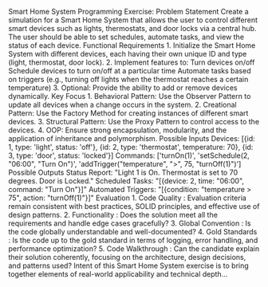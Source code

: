 Smart Home System Programming Exercise:
Problem Statement
Create a simulation for a Smart Home System that allows the user to control different smart devices such as lights, thermostats, and door locks via a central hub. The user should be able to set schedules, automate tasks, and view the status of each device.
Functional Requirements
1.
Initialize the Smart Home System with different devices, each having their own unique ID and type (light, thermostat, door lock).
2.
Implement features to:
Turn devices on/off
Schedule devices to turn on/off at a particular time
Automate tasks based on triggers (e.g., turning off lights when the thermostat reaches a certain temperature)
3.
Optional: Provide the ability to add or remove devices dynamically.
Key Focus
1.
Behavioral Pattern: Use the Observer Pattern to update all devices when a change occurs in the system.
2.
Creational Pattern: Use the Factory Method for creating instances of different smart devices.
3.
Structural Pattern: Use the Proxy Pattern to control access to the devices.
4.
OOP: Ensure strong encapsulation, modularity, and the application of inheritance and polymorphism.
Possible Inputs
Devices:
[{id: 1, type: 'light', status: 'off'}, {id: 2, type: 'thermostat', temperature: 70}, {id: 3, type: 'door', status: 'locked'}]
Commands:
['turnOn(1)', 'setSchedule(2, "06:00", "Turn On")', 'addTrigger("temperature", ">", 75, "turnOff(1)")']
Possible Outputs
Status Report:
"Light 1 is On. Thermostat is set to 70 degrees. Door is Locked."
Scheduled Tasks:
"[{device: 2, time: "06:00", command: "Turn On"}]"
Automated Triggers:
"[{condition: "temperature > 75", action: "turnOff(1)"}]"
Evaluation
1.
Code Quality
: Evaluation criteria remain consistent with best practices, SOLID principles, and effective use of design patterns.
2.
Functionality
: Does the solution meet all the requirements and handle edge cases gracefully?
3.
Global Convention
: Is the code globally understandable and well-documented?
4.
Gold Standards
: Is the code up to the gold standard in terms of logging, error handling, and performance optimization?
5.
Code Walkthrough
: Can the candidate explain their solution coherently, focusing on the architecture, design decisions, and patterns used?
Intent of this Smart Home System exercise is to bring together elements of real-world applicability and technical depth...
